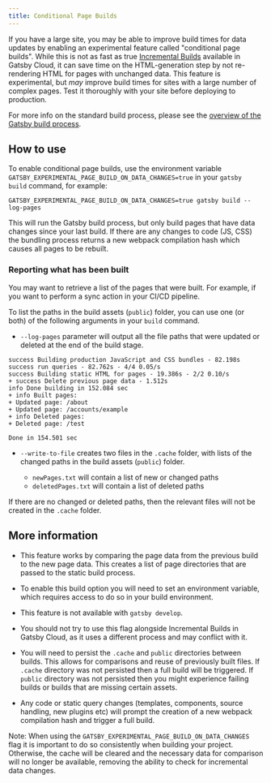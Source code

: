 ```yaml
---
title: Conditional Page Builds
---
```


If you have a large site, you may be able to improve build times for data updates by enabling an experimental feature called "conditional page builds". While this is not as fast as true [Incremental Builds](https://www.gatsbyjs.com/docs/incremental-builds/) available in Gatsby Cloud, it can save time on the HTML-generation step by not re-rendering HTML for pages with unchanged data. This feature is experimental, but _may_ improve build times for sites with a large number of complex pages. Test it thoroughly with your site before deploying to production.

For more info on the standard build process, please see the [overview of the Gatsby build process](/docs/overview-of-the-gatsby-build-process/).

## How to use

To enable conditional page builds, use the environment variable `GATSBY_EXPERIMENTAL_PAGE_BUILD_ON_DATA_CHANGES=true` in your `gatsby build` command, for example:

`GATSBY_EXPERIMENTAL_PAGE_BUILD_ON_DATA_CHANGES=true gatsby build --log-pages`

This will run the Gatsby build process, but only build pages that have data changes since your last build. If there are any changes to code (JS, CSS) the bundling process returns a new webpack compilation hash which causes all pages to be rebuilt.

### Reporting what has been built

You may want to retrieve a list of the pages that were built. For example, if you want to perform a sync action in your CI/CD pipeline.

To list the paths in the build assets (`public`) folder, you can use one (or both) of the following arguments in your `build` command.

- `--log-pages` parameter will output all the file paths that were updated or deleted at the end of the build stage.

```shell
success Building production JavaScript and CSS bundles - 82.198s
success run queries - 82.762s - 4/4 0.05/s
success Building static HTML for pages - 19.386s - 2/2 0.10/s
+ success Delete previous page data - 1.512s
info Done building in 152.084 sec
+ info Built pages:
+ Updated page: /about
+ Updated page: /accounts/example
+ info Deleted pages:
+ Deleted page: /test

Done in 154.501 sec
```

- `--write-to-file` creates two files in the `.cache` folder, with lists of the changed paths in the build assets (`public`) folder.

  - `newPages.txt` will contain a list of new or changed paths
  - `deletedPages.txt` will contain a list of deleted paths

If there are no changed or deleted paths, then the relevant files will not be created in the `.cache` folder.

## More information

- This feature works by comparing the page data from the previous build to the new page data. This creates a list of page directories that are passed to the static build process.

- To enable this build option you will need to set an environment variable, which requires access to do so in your build environment.

- This feature is not available with `gatsby develop`.

- You should not try to use this flag alongside Incremental Builds in Gatsby Cloud, as it uses a different process and may conflict with it.

- You will need to persist the `.cache` and `public` directories between builds. This allows for comparisons and reuse of previously built files. If `.cache` directory was not persisted then a full build will be triggered. If `public` directory was not persisted then you might experience failing builds or builds that are missing certain assets.

- Any code or static query changes (templates, components, source handling, new plugins etc) will prompt the creation of a new webpack compilation hash and trigger a full build.

Note: When using the `GATSBY_EXPERIMENTAL_PAGE_BUILD_ON_DATA_CHANGES` flag it is important to do so consistently when building your project. Otherwise, the cache will be cleared and the necessary data for comparison will no longer be available, removing the ability to check for incremental data changes.
